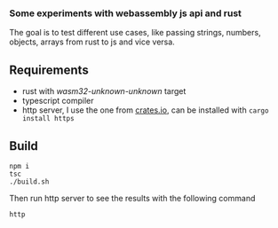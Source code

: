 ### Some experiments with webassembly js api and rust
The goal is to test different use cases, like passing strings,
numbers, objects, arrays from rust to js and vice versa.

## Requirements
- rust with *wasm32-unknown-unknown* target
- typescript compiler
- http server, I use the one from [crates.io](https://crates.io/crates/https), can be installed with `cargo install https`

## Build
```
npm i
tsc
./build.sh
```

Then run http server to see the results with the following command
```
http
```
